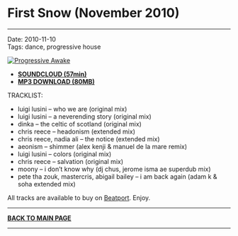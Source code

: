 # First Snow (November 2010)

----

Date: 2010-11-10    
Tags:  dance, progressive house    

[![Progressive Awake](https://drive.google.com/uc?export=download&id=0B1aIvu0NI6o4cDJYVjY0My1sYTA)](https://soundcloud.com/progressive-awake/progressive-awake-first-snow-november-2010)

* [**SOUNDCLOUD (57min)**](https://soundcloud.com/progressive-awake/progressive-awake-first-snow-november-2010)
* [**MP3 DOWNLOAD (80MB)**](https://1drv.ms/u/s!AmzuuXrjf51v2LJw3M-AncB_ZIW5FA)

TRACKLIST:  

* luigi lusini – who we are (original mix)
* luigi lusini – a neverending story (original mix)
* dinka – the celtic of scotland (original mix)
* chris reece – headonism (extended mix)
* chris reece, nadia ali – the notice (extended mix)
* aeonism – shimmer (alex kenji & manuel de la mare remix)
* luigi lusini – colors (original mix)
* chris reece – salvation (original mix)
* moony – i don’t know why (dj chus, jerome isma ae superdub mix)
* pete tha zouk, mastercris, abigail bailey – i am back again (adam k & soha extended mix)

All tracks are available to buy on <a href="http://beatport.com" target="_blank">Beatport</a>.
Enjoy.

----

[**BACK TO MAIN PAGE**](../README.md)

---- 

